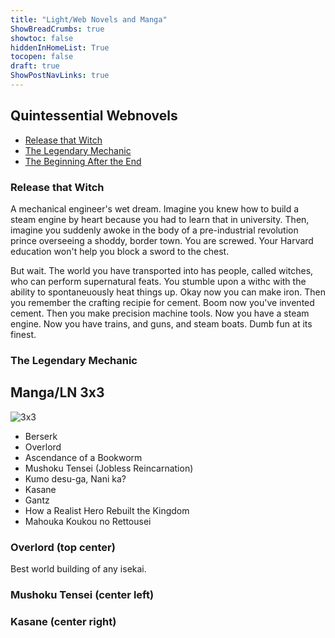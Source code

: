 ```yaml
---
title: "Light/Web Novels and Manga"
ShowBreadCrumbs: true 
showtoc: false 
hiddenInHomeList: True
tocopen: false
draft: true
ShowPostNavLinks: true
---
```


## Quintessential Webnovels
* [Release that Witch](https://www.novelupdates.com/series/release-that-witch/)
* [The Legendary Mechanic](https://www.novelupdates.com/series/the-legendary-mechanic/)
* [The Beginning After the End](https://lightnovelpub.vip/novel/the-beginning-after-the-end-web-novel-16091313)

### Release that Witch

A mechanical engineer's wet dream. Imagine you knew how to build a steam engine by heart because you had to learn that in university. Then, imagine you suddenly awoke in the body of a pre-industrial revolution prince overseeing a shoddy, border town. You are screwed. Your Harvard education won't help you block a sword to the chest.

But wait. The world you have transported into has people, called witches, who can perform supernatural feats. You stumble upon a withc with the ability to spontaneuously heat things up. Okay now you can make iron. Then you remember the crafting recipie for cement. Boom now you've invented cement. Then you make precision machine tools. Now you have a steam engine. Now you have trains, and guns, and steam boats. Dumb fun at its finest.

### The Legendary Mechanic

## Manga/LN 3x3
![3x3](3x3_manga_600.png)

* Berserk
* Overlord
* Ascendance of a Bookworm
* Mushoku Tensei (Jobless Reincarnation)
* Kumo desu-ga, Nani ka?
* Kasane
* Gantz
* How a Realist Hero Rebuilt the Kingdom
* Mahouka Koukou no Rettousei


### Overlord (top center)
Best world building of any isekai.


### Mushoku Tensei (center left)

### Kasane (center right)



